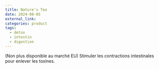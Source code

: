 ```yaml
---
title: Nature's Tea
date: 2024-08-05
external_link:
categories: product
tags:
  - detox
  - intestin
  - digestion
---
```

(Non plus disponible au marché EU)
Stimuler les contractions intestinales pour enlever les toxines.
<!--more-->
